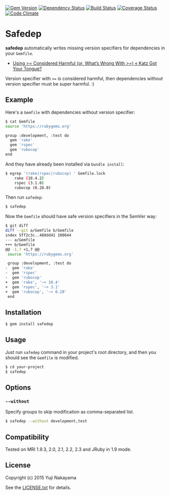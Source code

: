 [![Gem Version](https://badge.fury.io/rb/safedep.svg)](http://badge.fury.io/rb/safedep)
[![Dependency Status](https://gemnasium.com/yujinakayama/safedep.svg)](https://gemnasium.com/yujinakayama/safedep)
[![Build Status](https://travis-ci.org/yujinakayama/safedep.svg?branch=master&style=flat)](https://travis-ci.org/yujinakayama/safedep)
[![Coverage Status](https://coveralls.io/repos/yujinakayama/safedep/badge.svg?branch=master&service=github)](https://coveralls.io/github/yujinakayama/safedep?branch=master)
[![Code Climate](https://codeclimate.com/github/yujinakayama/safedep/badges/gpa.svg)](https://codeclimate.com/github/yujinakayama/safedep)

# Safedep

**safedep** automatically writes missing version specifiers for dependencies in your `Gemfile`.

* [Using >= Considered Harmful (or, What’s Wrong With >=) « Katz Got Your Tongue?](http://yehudakatz.com/2010/08/21/using-considered-harmful-or-whats-wrong-with/)

Version specifier with `>=` is considered harmful, then dependencies without version specifier must be super harmful. :)

## Example

Here's a `Gemfile` with dependencies without version specifier:

```bash
$ cat Gemfile
source 'https://rubygems.org'

group :development, :test do
  gem 'rake'
  gem 'rspec'
  gem 'rubocop'
end
```

And they have already been installed via `bundle install`:

```bash
$ egrep '(rake|rspec|rubocop) ' Gemfile.lock
    rake (10.4.2)
    rspec (3.1.0)
    rubocop (0.28.0)
```

Then run `safedep`:

```bash
$ safedep
```

Now the `Gemfile` should have safe version specifiers in the SemVer way:

```bash
$ git diff
diff --git a/Gemfile b/Gemfile
index 5ff2c3c..488dd41 100644
--- a/Gemfile
+++ b/Gemfile
@@ -1,7 +1,7 @@
 source 'https://rubygems.org'

 group :development, :test do
-  gem 'rake'
-  gem 'rspec'
-  gem 'rubocop'
+  gem 'rake', '~> 10.4'
+  gem 'rspec', '~> 3.1'
+  gem 'rubocop', '~> 0.28'
 end
```

## Installation

```bash
$ gem install safedep
```

## Usage

Just run `safedep` command in your project's root directory,
and then you should see the `Gemfile` is modified.

```bash
$ cd your-project
$ safedep
```

## Options

### `--without`

Specify groups to skip modification as comma-separated list.

```bash
$ safedep --without development,test
```

## Compatibility

Tested on MRI 1.9.3, 2.0, 2.1, 2.2, 2.3 and JRuby in 1.9 mode.

## License

Copyright (c) 2015 Yuji Nakayama

See the [LICENSE.txt](LICENSE.txt) for details.

